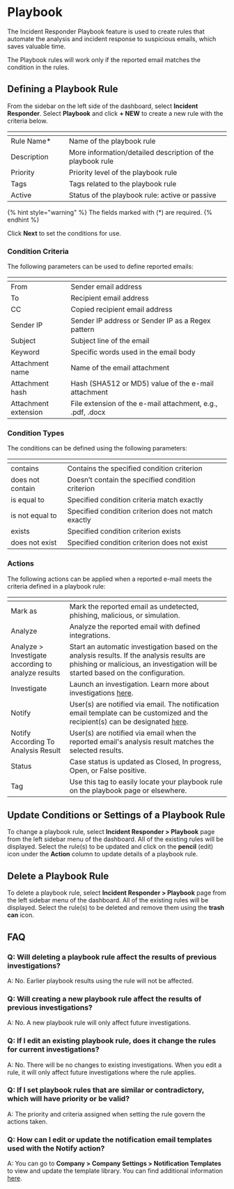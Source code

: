 # Playbook

The Incident Responder Playbook feature is used to create rules that automate the analysis and incident response to suspicious emails, which saves valuable time.

The Playbook rules will work only if the reported email matches the condition in the rules.

## Defining a Playbook Rule

From the sidebar on the left side of the dashboard, select **Incident Responder**. Select **Playbook** and click **+ NEW** to create a new rule with the criteria below.

<table><thead><tr><th width="152.54879972451124"></th><th width="581.1428571428571"></th></tr></thead><tbody><tr><td>Rule Name*</td><td>Name of the playbook rule</td></tr><tr><td>Description</td><td>More information/detailed description of the playbook rule</td></tr><tr><td>Priority</td><td>Priority level of the playbook rule</td></tr><tr><td>Tags</td><td>Tags related to the playbook rule</td></tr><tr><td>Active</td><td>Status of the playbook rule: active or passive</td></tr></tbody></table>

{% hint style="warning" %}
The fields marked with (\*) are required.
{% endhint %}

Click **Next** to set the conditions for use.

### Condition Criteria

The following parameters can be used to define reported emails:

<table><thead><tr><th width="152.54879972451124"></th><th width="581.1428571428571"></th></tr></thead><tbody><tr><td>From</td><td>Sender email address</td></tr><tr><td>To</td><td>Recipient email address</td></tr><tr><td>CC</td><td>Copied recipient email address</td></tr><tr><td>Sender IP</td><td>Sender IP address or Sender IP as a Regex pattern</td></tr><tr><td>Subject</td><td>Subject line of the email</td></tr><tr><td>Keyword</td><td>Specific words used in the email body</td></tr><tr><td>Attachment name</td><td>Name of the email attachment</td></tr><tr><td>Attachment hash</td><td>Hash (SHA512 or MD5) value of the e-mail attachment</td></tr><tr><td>Attachment extension</td><td>File extension of the e-mail attachment, e.g., .pdf, .docx</td></tr></tbody></table>

### Condition Types

The conditions can be defined using the following parameters:

<table><thead><tr><th width="152.54879972451124"></th><th width="581.1428571428571"></th></tr></thead><tbody><tr><td>contains</td><td>Contains the specified condition criterion</td></tr><tr><td>does not contain</td><td>Doesn’t contain the specified condition criterion</td></tr><tr><td>is equal to</td><td>Specified condition criteria match exactly</td></tr><tr><td>is not equal to</td><td>Specified condition criterion does not match exactly</td></tr><tr><td>exists</td><td>Specified condition criterion exists</td></tr><tr><td>does not exist</td><td>Specified condition criterion does not exist</td></tr></tbody></table>

### Actions

The following actions can be applied when a reported e-mail meets the criteria defined in a playbook rule:

<table><thead><tr><th width="152.54879972451124"></th><th width="581.1428571428571"></th></tr></thead><tbody><tr><td>Mark as</td><td>Mark the reported email as undetected, phishing, malicious, or simulation.</td></tr><tr><td>Analyze</td><td>Analyze the reported email with defined integrations.</td></tr><tr><td>Analyze > Investigate according to analyze results</td><td>Start an automatic investigation based on the analysis results. If the analysis results are phishing or malicious, an investigation will be started based on the configuration.</td></tr><tr><td>Investigate</td><td>Launch an investigation. Learn more about investigations <a href="investigations.md">here</a>.</td></tr><tr><td>Notify</td><td>User(s) are notified via email. The notification email template can be customized and the recipient(s) can be designated <a href="../company/company-settings/notification-templates.md">here</a>.</td></tr><tr><td>Notify According To Analysis Result</td><td>User(s) are notified via email when the reported email's analysis result matches the selected results.</td></tr><tr><td>Status</td><td>Case status is updated as Closed, In progress, Open, or False positive.</td></tr><tr><td>Tag</td><td>Use this tag to easily locate your playbook rule on the playbook page or elsewhere.</td></tr></tbody></table>

## Update Conditions or Settings of a Playbook Rule

To change a playbook rule, select **Incident Responder > Playbook** page from the left sidebar menu of the dashboard. All of the existing rules will be displayed. Select the rule(s) to be updated and click on the **pencil** (edit) icon under the **Action** column to update details of a playbook rule.

## Delete a Playbook Rule

To delete a playbook rule, select **Incident Responder > Playbook** page from the left sidebar menu of the dashboard. All of the existing rules will be displayed. Select the rule(s) to be deleted and remove them using the **trash can** icon.

## FAQ

### Q: Will deleting a playbook rule affect the results of previous investigations?

A: No. Earlier playbook results using the rule will not be affected.

### Q: Will creating a new playbook rule affect the results of previous investigations?

A: No. A new playbook rule will only affect future investigations.

### Q: If I edit an existing playbook rule, does it change the rules for current investigations?

A: No. There will be no changes to existing investigations. When you edit a rule, it will only affect future investigations where the rule applies.

### Q: If I set playbook rules that are similar or contradictory, which will have priority or be valid?

A: The priority and criteria assigned when setting the rule govern the actions taken.

### Q: How can I edit or update the notification email templates used with the Notify action?

A: You can go to **Company > Company Settings > Notification Templates** to view and update the template library. You can find additional information [here](../company/company-settings/notification-templates.md).

